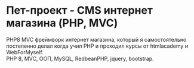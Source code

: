 # Пет-проект - CMS интернет магазина (PHP, MVC)

PHP8 MVC фреймворк интернет магазина, который я самостоятельно постепенно делал когда учил PHP и проходил курсы от htmlacademy и WebForMyself.  
PHP 8, MVC, ООП, MySQL, RedbeanPHP, jquery, bootstrap.